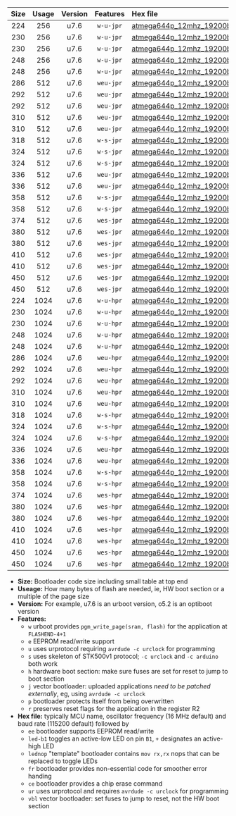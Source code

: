 |Size|Usage|Version|Features|Hex file|
|:-:|:-:|:-:|:-:|:--|
|224|256|u7.6|`w-u-jpr`|[atmega644p_12mhz_19200bps_ur_vbl.hex](https://raw.githubusercontent.com/stefanrueger/urboot/main//atmega644p_12mhz_19200bps_ur_vbl.hex)|
|230|256|u7.6|`w-u-jpr`|[atmega644p_12mhz_19200bps_led+b0_ur_vbl.hex](https://raw.githubusercontent.com/stefanrueger/urboot/main//atmega644p_12mhz_19200bps_led+b0_ur_vbl.hex)|
|230|256|u7.6|`w-u-jpr`|[atmega644p_12mhz_19200bps_lednop_ur_vbl.hex](https://raw.githubusercontent.com/stefanrueger/urboot/main//atmega644p_12mhz_19200bps_lednop_ur_vbl.hex)|
|248|256|u7.6|`w-u-jpr`|[atmega644p_12mhz_19200bps_led+b0_fr_ur_vbl.hex](https://raw.githubusercontent.com/stefanrueger/urboot/main//atmega644p_12mhz_19200bps_led+b0_fr_ur_vbl.hex)|
|248|256|u7.6|`w-u-jpr`|[atmega644p_12mhz_19200bps_lednop_fr_ur_vbl.hex](https://raw.githubusercontent.com/stefanrueger/urboot/main//atmega644p_12mhz_19200bps_lednop_fr_ur_vbl.hex)|
|286|512|u7.6|`weu-jpr`|[atmega644p_12mhz_19200bps_ee_ur_vbl.hex](https://raw.githubusercontent.com/stefanrueger/urboot/main//atmega644p_12mhz_19200bps_ee_ur_vbl.hex)|
|292|512|u7.6|`weu-jpr`|[atmega644p_12mhz_19200bps_ee_led+b0_ur_vbl.hex](https://raw.githubusercontent.com/stefanrueger/urboot/main//atmega644p_12mhz_19200bps_ee_led+b0_ur_vbl.hex)|
|292|512|u7.6|`weu-jpr`|[atmega644p_12mhz_19200bps_ee_lednop_ur_vbl.hex](https://raw.githubusercontent.com/stefanrueger/urboot/main//atmega644p_12mhz_19200bps_ee_lednop_ur_vbl.hex)|
|310|512|u7.6|`weu-jpr`|[atmega644p_12mhz_19200bps_ee_led+b0_fr_ur_vbl.hex](https://raw.githubusercontent.com/stefanrueger/urboot/main//atmega644p_12mhz_19200bps_ee_led+b0_fr_ur_vbl.hex)|
|310|512|u7.6|`weu-jpr`|[atmega644p_12mhz_19200bps_ee_lednop_fr_ur_vbl.hex](https://raw.githubusercontent.com/stefanrueger/urboot/main//atmega644p_12mhz_19200bps_ee_lednop_fr_ur_vbl.hex)|
|318|512|u7.6|`w-s-jpr`|[atmega644p_12mhz_19200bps_vbl.hex](https://raw.githubusercontent.com/stefanrueger/urboot/main//atmega644p_12mhz_19200bps_vbl.hex)|
|324|512|u7.6|`w-s-jpr`|[atmega644p_12mhz_19200bps_led+b0_vbl.hex](https://raw.githubusercontent.com/stefanrueger/urboot/main//atmega644p_12mhz_19200bps_led+b0_vbl.hex)|
|324|512|u7.6|`w-s-jpr`|[atmega644p_12mhz_19200bps_lednop_vbl.hex](https://raw.githubusercontent.com/stefanrueger/urboot/main//atmega644p_12mhz_19200bps_lednop_vbl.hex)|
|336|512|u7.6|`weu-jpr`|[atmega644p_12mhz_19200bps_ee_led+b0_fr_ce_ur_vbl.hex](https://raw.githubusercontent.com/stefanrueger/urboot/main//atmega644p_12mhz_19200bps_ee_led+b0_fr_ce_ur_vbl.hex)|
|336|512|u7.6|`weu-jpr`|[atmega644p_12mhz_19200bps_ee_lednop_fr_ce_ur_vbl.hex](https://raw.githubusercontent.com/stefanrueger/urboot/main//atmega644p_12mhz_19200bps_ee_lednop_fr_ce_ur_vbl.hex)|
|358|512|u7.6|`w-s-jpr`|[atmega644p_12mhz_19200bps_led+b0_fr_vbl.hex](https://raw.githubusercontent.com/stefanrueger/urboot/main//atmega644p_12mhz_19200bps_led+b0_fr_vbl.hex)|
|358|512|u7.6|`w-s-jpr`|[atmega644p_12mhz_19200bps_lednop_fr_vbl.hex](https://raw.githubusercontent.com/stefanrueger/urboot/main//atmega644p_12mhz_19200bps_lednop_fr_vbl.hex)|
|374|512|u7.6|`wes-jpr`|[atmega644p_12mhz_19200bps_ee_vbl.hex](https://raw.githubusercontent.com/stefanrueger/urboot/main//atmega644p_12mhz_19200bps_ee_vbl.hex)|
|380|512|u7.6|`wes-jpr`|[atmega644p_12mhz_19200bps_ee_led+b0_vbl.hex](https://raw.githubusercontent.com/stefanrueger/urboot/main//atmega644p_12mhz_19200bps_ee_led+b0_vbl.hex)|
|380|512|u7.6|`wes-jpr`|[atmega644p_12mhz_19200bps_ee_lednop_vbl.hex](https://raw.githubusercontent.com/stefanrueger/urboot/main//atmega644p_12mhz_19200bps_ee_lednop_vbl.hex)|
|410|512|u7.6|`wes-jpr`|[atmega644p_12mhz_19200bps_ee_led+b0_fr_vbl.hex](https://raw.githubusercontent.com/stefanrueger/urboot/main//atmega644p_12mhz_19200bps_ee_led+b0_fr_vbl.hex)|
|410|512|u7.6|`wes-jpr`|[atmega644p_12mhz_19200bps_ee_lednop_fr_vbl.hex](https://raw.githubusercontent.com/stefanrueger/urboot/main//atmega644p_12mhz_19200bps_ee_lednop_fr_vbl.hex)|
|450|512|u7.6|`wes-jpr`|[atmega644p_12mhz_19200bps_ee_led+b0_fr_ce_vbl.hex](https://raw.githubusercontent.com/stefanrueger/urboot/main//atmega644p_12mhz_19200bps_ee_led+b0_fr_ce_vbl.hex)|
|450|512|u7.6|`wes-jpr`|[atmega644p_12mhz_19200bps_ee_lednop_fr_ce_vbl.hex](https://raw.githubusercontent.com/stefanrueger/urboot/main//atmega644p_12mhz_19200bps_ee_lednop_fr_ce_vbl.hex)|
|224|1024|u7.6|`w-u-hpr`|[atmega644p_12mhz_19200bps_ur.hex](https://raw.githubusercontent.com/stefanrueger/urboot/main//atmega644p_12mhz_19200bps_ur.hex)|
|230|1024|u7.6|`w-u-hpr`|[atmega644p_12mhz_19200bps_led+b0_ur.hex](https://raw.githubusercontent.com/stefanrueger/urboot/main//atmega644p_12mhz_19200bps_led+b0_ur.hex)|
|230|1024|u7.6|`w-u-hpr`|[atmega644p_12mhz_19200bps_lednop_ur.hex](https://raw.githubusercontent.com/stefanrueger/urboot/main//atmega644p_12mhz_19200bps_lednop_ur.hex)|
|248|1024|u7.6|`w-u-hpr`|[atmega644p_12mhz_19200bps_led+b0_fr_ur.hex](https://raw.githubusercontent.com/stefanrueger/urboot/main//atmega644p_12mhz_19200bps_led+b0_fr_ur.hex)|
|248|1024|u7.6|`w-u-hpr`|[atmega644p_12mhz_19200bps_lednop_fr_ur.hex](https://raw.githubusercontent.com/stefanrueger/urboot/main//atmega644p_12mhz_19200bps_lednop_fr_ur.hex)|
|286|1024|u7.6|`weu-hpr`|[atmega644p_12mhz_19200bps_ee_ur.hex](https://raw.githubusercontent.com/stefanrueger/urboot/main//atmega644p_12mhz_19200bps_ee_ur.hex)|
|292|1024|u7.6|`weu-hpr`|[atmega644p_12mhz_19200bps_ee_led+b0_ur.hex](https://raw.githubusercontent.com/stefanrueger/urboot/main//atmega644p_12mhz_19200bps_ee_led+b0_ur.hex)|
|292|1024|u7.6|`weu-hpr`|[atmega644p_12mhz_19200bps_ee_lednop_ur.hex](https://raw.githubusercontent.com/stefanrueger/urboot/main//atmega644p_12mhz_19200bps_ee_lednop_ur.hex)|
|310|1024|u7.6|`weu-hpr`|[atmega644p_12mhz_19200bps_ee_led+b0_fr_ur.hex](https://raw.githubusercontent.com/stefanrueger/urboot/main//atmega644p_12mhz_19200bps_ee_led+b0_fr_ur.hex)|
|310|1024|u7.6|`weu-hpr`|[atmega644p_12mhz_19200bps_ee_lednop_fr_ur.hex](https://raw.githubusercontent.com/stefanrueger/urboot/main//atmega644p_12mhz_19200bps_ee_lednop_fr_ur.hex)|
|318|1024|u7.6|`w-s-hpr`|[atmega644p_12mhz_19200bps.hex](https://raw.githubusercontent.com/stefanrueger/urboot/main//atmega644p_12mhz_19200bps.hex)|
|324|1024|u7.6|`w-s-hpr`|[atmega644p_12mhz_19200bps_led+b0.hex](https://raw.githubusercontent.com/stefanrueger/urboot/main//atmega644p_12mhz_19200bps_led+b0.hex)|
|324|1024|u7.6|`w-s-hpr`|[atmega644p_12mhz_19200bps_lednop.hex](https://raw.githubusercontent.com/stefanrueger/urboot/main//atmega644p_12mhz_19200bps_lednop.hex)|
|336|1024|u7.6|`weu-hpr`|[atmega644p_12mhz_19200bps_ee_led+b0_fr_ce_ur.hex](https://raw.githubusercontent.com/stefanrueger/urboot/main//atmega644p_12mhz_19200bps_ee_led+b0_fr_ce_ur.hex)|
|336|1024|u7.6|`weu-hpr`|[atmega644p_12mhz_19200bps_ee_lednop_fr_ce_ur.hex](https://raw.githubusercontent.com/stefanrueger/urboot/main//atmega644p_12mhz_19200bps_ee_lednop_fr_ce_ur.hex)|
|358|1024|u7.6|`w-s-hpr`|[atmega644p_12mhz_19200bps_led+b0_fr.hex](https://raw.githubusercontent.com/stefanrueger/urboot/main//atmega644p_12mhz_19200bps_led+b0_fr.hex)|
|358|1024|u7.6|`w-s-hpr`|[atmega644p_12mhz_19200bps_lednop_fr.hex](https://raw.githubusercontent.com/stefanrueger/urboot/main//atmega644p_12mhz_19200bps_lednop_fr.hex)|
|374|1024|u7.6|`wes-hpr`|[atmega644p_12mhz_19200bps_ee.hex](https://raw.githubusercontent.com/stefanrueger/urboot/main//atmega644p_12mhz_19200bps_ee.hex)|
|380|1024|u7.6|`wes-hpr`|[atmega644p_12mhz_19200bps_ee_led+b0.hex](https://raw.githubusercontent.com/stefanrueger/urboot/main//atmega644p_12mhz_19200bps_ee_led+b0.hex)|
|380|1024|u7.6|`wes-hpr`|[atmega644p_12mhz_19200bps_ee_lednop.hex](https://raw.githubusercontent.com/stefanrueger/urboot/main//atmega644p_12mhz_19200bps_ee_lednop.hex)|
|410|1024|u7.6|`wes-hpr`|[atmega644p_12mhz_19200bps_ee_led+b0_fr.hex](https://raw.githubusercontent.com/stefanrueger/urboot/main//atmega644p_12mhz_19200bps_ee_led+b0_fr.hex)|
|410|1024|u7.6|`wes-hpr`|[atmega644p_12mhz_19200bps_ee_lednop_fr.hex](https://raw.githubusercontent.com/stefanrueger/urboot/main//atmega644p_12mhz_19200bps_ee_lednop_fr.hex)|
|450|1024|u7.6|`wes-hpr`|[atmega644p_12mhz_19200bps_ee_led+b0_fr_ce.hex](https://raw.githubusercontent.com/stefanrueger/urboot/main//atmega644p_12mhz_19200bps_ee_led+b0_fr_ce.hex)|
|450|1024|u7.6|`wes-hpr`|[atmega644p_12mhz_19200bps_ee_lednop_fr_ce.hex](https://raw.githubusercontent.com/stefanrueger/urboot/main//atmega644p_12mhz_19200bps_ee_lednop_fr_ce.hex)|

- **Size:** Bootloader code size including small table at top end
- **Useage:** How many bytes of flash are needed, ie, HW boot section or a multiple of the page size
- **Version:** For example, u7.6 is an urboot version, o5.2 is an optiboot version
- **Features:**
  + `w` urboot provides `pgm_write_page(sram, flash)` for the application at `FLASHEND-4+1`
  + `e` EEPROM read/write support
  + `u` uses urprotocol requiring `avrdude -c urclock` for programming
  + `s` uses skeleton of STK500v1 protocol; `-c urclock` and `-c arduino` both work
  + `h` hardware boot section: make sure fuses are set for reset to jump to boot section
  + `j` vector bootloader: uploaded applications *need to be patched externally*, eg, using `avrdude -c urclock`
  + `p` bootloader protects itself from being overwritten
  + `r` preserves reset flags for the application in the register R2
- **Hex file:** typically MCU name, oscillator frequency (16 MHz default) and baud rate (115200 default) followed by
  + `ee` bootloader supports EEPROM read/write
  + `led-b1` toggles an active-low LED on pin `B1`, `+` designates an active-high LED
  + `lednop` "template" bootloader contains `mov rx,rx` nops that can be replaced to toggle LEDs
  + `fr` bootloader provides non-essential code for smoother error handing
  + `ce` bootloader provides a chip erase command
  + `ur` uses urprotocol and requires `avrdude -c urclock` for programming
  + `vbl` vector bootloader: set fuses to jump to reset, not the HW boot section
